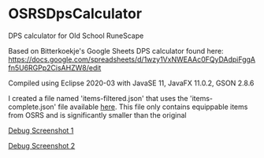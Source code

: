 # OSRSDpsCalculator
DPS calculator for Old School RuneScape

Based on Bitterkoekje's Google Sheets DPS calculator found here:
  https://docs.google.com/spreadsheets/d/1wzy1VxNWEAAc0FQyDAdpiFggAfn5U6RGPp2CisAHZW8/edit

Compiled using Eclipse 2020-03 with JavaSE 11, JavaFX 11.0.2, GSON 2.8.6

I created a file named 'items-filtered.json' that uses the 'items-complete.json' file available [here](https://www.osrsbox.com/projects/osrsbox-db/). This file only contains equippable items from OSRS and is significantly smaller than the original

[Debug Screenshot 1](https://gyazo.com/0474d5887b08171a319888c124198862)

[Debug Screenshot 2](https://gyazo.com/1d7d7c1f984fa2173a4fb88fe9b03dfe)
